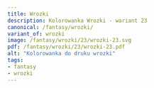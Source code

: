 ```yaml
---
title: Wrozki
description: Kolorowanka Wrozki - wariant 23
canonical: /fantasy/wrozki/
variant_of: wrozki
image: /fantasy/wrozki/23/wrozki-23.svg
pdf: /fantasy/wrozki/23/wrozki-23.pdf
alt: "Kolorowanka do druku wrozki"
tags:
- fantasy
- wrozki
---
```

